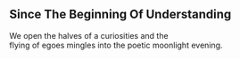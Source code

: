 Since The Beginning Of Understanding
------------------------------------
We open the halves of a curiosities and the  
flying of egoes mingles into the poetic moonlight evening.  
